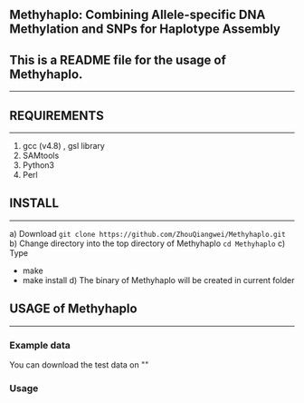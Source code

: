 
## Methyhaplo: Combining Allele-specific DNA Methylation and SNPs for Haplotype Assembly

## This is a README file for the usage of Methyhaplo.
------

## REQUIREMENTS
------
1. gcc (v4.8) , gsl library
2. SAMtools
3. Python3
4. Perl

## INSTALL
------
a) Download 
`git clone https://github.com/ZhouQiangwei/Methyhaplo.git`
b) Change directory into the top directory of Methyhaplo
`cd Methyhaplo`
c) Type
- make
- make install
d) The binary of Methyhaplo will be created in current folder

## USAGE of Methyhaplo
------
### Example data
You can download the test data on ""

### Usage



